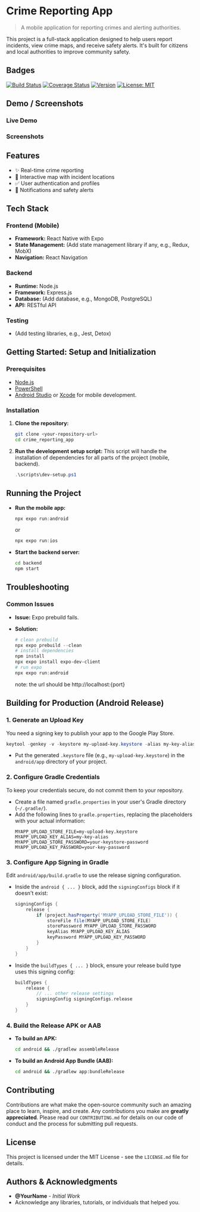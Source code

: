 # Crime Reporting App

> A mobile application for reporting crimes and alerting authorities.

This project is a full-stack application designed to help users report incidents, view crime maps, and receive safety alerts. It's built for citizens and local authorities to improve community safety.

## Badges

<!-- Add badges here from shields.io -->

[![Build Status](https://img.shields.io/travis/com/user/repo.svg)](https://travis-ci.com/user/repo)
[![Coverage Status](https://img.shields.io/coveralls/github/user/repo.svg)](https://coveralls.io/github/user/repo?branch=main)
[![Version](https://img.shields.io/github/v/release/user/repo)](https://github.com/user/repo/releases)
[![License: MIT](https://img.shields.io/badge/License-MIT-yellow.svg)](https://opensource.org/licenses/MIT)

## Demo / Screenshots

### Live Demo

<!-- [Link to your live demo](https://your-project-demo.com) -->

### Screenshots

<!-- ![Screenshot of the main dashboard](./docs/images/screenshot-dashboard.png) -->

## Features

- ✨ Real-time crime reporting
- 🚀 Interactive map with incident locations
- ✅ User authentication and profiles
- 🔔 Notifications and safety alerts

## Tech Stack

### Frontend (Mobile)

- **Framework:** React Native with Expo
- **State Management:** (Add state management library if any, e.g., Redux, MobX)
- **Navigation:** React Navigation

### Backend

- **Runtime:** Node.js
- **Framework:** Express.js
- **Database:** (Add database, e.g., MongoDB, PostgreSQL)
- **API:** RESTful API

### Testing

- (Add testing libraries, e.g., Jest, Detox)

## Getting Started: Setup and Initialization

### Prerequisites

- [Node.js](https://nodejs.org/)
- [PowerShell](https://docs.microsoft.com/en-us/powershell/scripting/install/installing-powershell)
- [Android Studio](https://developer.android.com/studio) or [Xcode](https://developer.apple.com/xcode/) for mobile development.

### Installation

1.  **Clone the repository:**

    ```sh
    git clone <your-repository-url>
    cd crime_reporting_app
    ```

2.  **Run the development setup script:**
    This script will handle the installation of dependencies for all parts of the project (mobile, backend).
    ```powershell
    .\scripts\dev-setup.ps1
    ```

## Running the Project

- **Run the mobile app:**

  ```powershell
  npx expo run:android
  ```

  or

  ```powershell
  npx expo run:ios
  ```

- **Start the backend server:**
  ```sh
  cd backend
  npm start
  ```

## Troubleshooting

### Common Issues

- **Issue:** Expo prebuild fails.
- **Solution:**
  ```powershell
  # clean prebuild
  npx expo prebuild --clean
  # install dependencies
  npm install
  npx expo install expo-dev-client
  # run expo
  npx expo run:android
  ```

  note: the url should be http://localhost:{port}

## Building for Production (Android Release)

### 1. Generate an Upload Key

You need a signing key to publish your app to the Google Play Store.

```powershell
keytool -genkey -v -keystore my-upload-key.keystore -alias my-key-alias -keyalg RSA -keysize 2048 -validity 10000
```

- Put the generated `.keystore` file (e.g., `my-upload-key.keystore`) in the `android/app` directory of your project.

### 2. Configure Gradle Credentials

To keep your credentials secure, do not commit them to your repository.

- Create a file named `gradle.properties` in your user's Gradle directory (`~/.gradle/`).
- Add the following lines to `gradle.properties`, replacing the placeholders with your actual information:
  ```
  MYAPP_UPLOAD_STORE_FILE=my-upload-key.keystore
  MYAPP_UPLOAD_KEY_ALIAS=my-key-alias
  MYAPP_UPLOAD_STORE_PASSWORD=your-keystore-password
  MYAPP_UPLOAD_KEY_PASSWORD=your-key-password
  ```

### 3. Configure App Signing in Gradle

Edit `android/app/build.gradle` to use the release signing configuration.

- Inside the `android { ... }` block, add the `signingConfigs` block if it doesn't exist:

  ```groovy
  signingConfigs {
      release {
          if (project.hasProperty('MYAPP_UPLOAD_STORE_FILE')) {
              storeFile file(MYAPP_UPLOAD_STORE_FILE)
              storePassword MYAPP_UPLOAD_STORE_PASSWORD
              keyAlias MYAPP_UPLOAD_KEY_ALIAS
              keyPassword MYAPP_UPLOAD_KEY_PASSWORD
          }
      }
  }
  ```

- Inside the `buildTypes { ... }` block, ensure your release build type uses this signing config:
  ```groovy
  buildTypes {
      release {
          // ... other release settings
          signingConfig signingConfigs.release
      }
  }
  ```

### 4. Build the Release APK or AAB

- **To build an APK:**

  ```sh
  cd android && ./gradlew assembleRelease
  ```

- **To build an Android App Bundle (AAB):**
  ```sh
  cd android && ./gradlew app:bundleRelease
  ```

## Contributing

Contributions are what make the open-source community such an amazing place to learn, inspire, and create. Any contributions you make are **greatly appreciated**. Please read our `CONTRIBUTING.md` for details on our code of conduct and the process for submitting pull requests.

## License

This project is licensed under the MIT License - see the `LICENSE.md` file for details.

## Authors & Acknowledgments

- **@YourName** - _Initial Work_
- Acknowledge any libraries, tutorials, or individuals that helped you.
